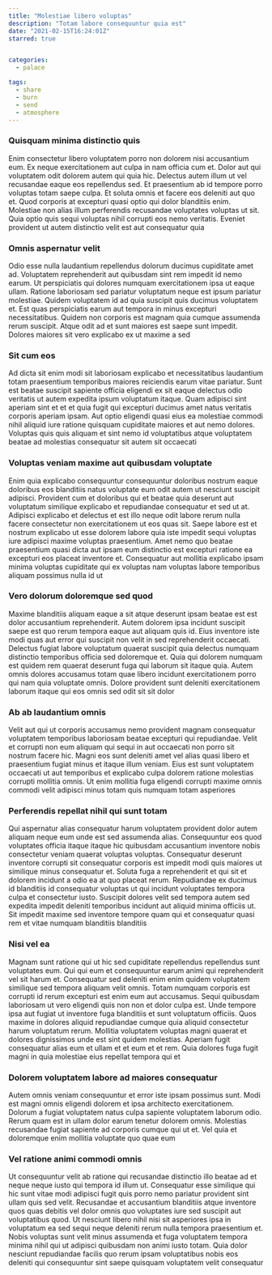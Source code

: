 ```yaml
---
title: "Molestiae libero voluptas"
description: "Totam labore consequuntur quia est"
date: "2021-02-15T16:24:01Z"
starred: true


categories:
  - palace

tags:
  - share
  - burn
  - send
  - atmosphere
---
```




### Quisquam minima distinctio quis

Enim consectetur libero voluptatem porro non dolorem nisi accusantium eum. Ex neque exercitationem aut culpa in nam officia cum et. Dolor aut qui voluptatem odit dolorem autem qui quia hic. Delectus autem illum ut vel recusandae eaque eos repellendus sed. Et praesentium ab id tempore porro voluptas totam saepe culpa. Et soluta omnis et facere eos deleniti aut quo et. Quod corporis at excepturi quasi optio qui dolor blanditiis enim. Molestiae non alias illum perferendis recusandae voluptates voluptas ut sit. Quia optio quis sequi voluptas nihil corrupti eos nemo veritatis. Eveniet provident ut autem distinctio velit est aut consequatur quia

### Omnis aspernatur velit

Odio esse nulla laudantium repellendus dolorum ducimus cupiditate amet ad. Voluptatem reprehenderit aut quibusdam sint rem impedit id nemo earum. Ut perspiciatis qui dolores numquam exercitationem ipsa ut eaque ullam. Ratione laboriosam sed pariatur voluptatum neque est ipsum pariatur molestiae. Quidem voluptatem id ad quia suscipit quis ducimus voluptatem et. Est quas perspiciatis earum aut tempora in minus excepturi necessitatibus. Quidem non corporis est magnam quia cumque assumenda rerum suscipit. Atque odit ad et sunt maiores est saepe sunt impedit. Dolores maiores sit vero explicabo ex ut maxime a sed

### Sit cum eos

Ad dicta sit enim modi sit laboriosam explicabo et necessitatibus laudantium totam praesentium temporibus maiores reiciendis earum vitae pariatur. Sunt est beatae suscipit sapiente officia eligendi ex sit eaque delectus odio veritatis ut autem expedita ipsum voluptatum itaque. Quam adipisci sint aperiam sint et et et quia fugit qui excepturi ducimus amet natus veritatis corporis aperiam ipsam. Aut optio eligendi quasi eius ea molestiae commodi nihil aliquid iure ratione quisquam cupiditate maiores et aut nemo dolores. Voluptas quis quis aliquam et sint nemo id voluptatibus atque voluptatem beatae ad molestias consequatur sit autem sit occaecati

### Voluptas veniam maxime aut quibusdam voluptate

Enim quia explicabo consequuntur consequuntur doloribus nostrum eaque doloribus eos blanditiis natus voluptate eum odit autem ut nesciunt suscipit adipisci. Provident cum et doloribus qui et beatae quia deserunt aut voluptatum similique explicabo et repudiandae consequatur et sed ut at. Adipisci explicabo et delectus et est illo neque odit labore rerum nulla facere consectetur non exercitationem ut eos quas sit. Saepe labore est et nostrum explicabo ut esse dolorem labore quia iste impedit sequi voluptas iure adipisci maxime voluptas praesentium. Amet nemo quo beatae praesentium quasi dicta aut ipsam eum distinctio est excepturi ratione ea excepturi eos placeat inventore et. Consequatur aut mollitia explicabo ipsam minima voluptas cupiditate qui ex voluptas nam voluptas labore temporibus aliquam possimus nulla id ut

### Vero dolorum doloremque sed quod

Maxime blanditiis aliquam eaque a sit atque deserunt ipsam beatae est est dolor accusantium reprehenderit. Autem dolorem ipsa incidunt suscipit saepe est quo rerum tempora eaque aut aliquam quis id. Eius inventore iste modi quas aut error qui suscipit non velit in sed reprehenderit occaecati. Delectus fugiat labore voluptatum quaerat suscipit quia delectus numquam distinctio temporibus officia sed doloremque et. Quia qui dolorem numquam est quidem rem quaerat deserunt fuga qui laborum sit itaque quia. Autem omnis dolores accusamus totam quae libero incidunt exercitationem porro qui nam quia voluptate omnis. Dolore provident sunt deleniti exercitationem laborum itaque qui eos omnis sed odit sit sit dolor

### Ab ab laudantium omnis

Velit aut qui ut corporis accusamus nemo provident magnam consequatur voluptatem temporibus laboriosam beatae excepturi qui repudiandae. Velit et corrupti non eum aliquam qui sequi in aut occaecati non porro sit nostrum facere hic. Magni eos sunt deleniti amet vel alias quasi libero et praesentium fugiat minus et itaque illum veniam. Eius est sunt voluptatem occaecati ut aut temporibus et explicabo culpa dolorem ratione molestias corrupti mollitia omnis. Ut enim mollitia fuga eligendi corrupti maxime omnis commodi velit adipisci minus totam quis numquam totam asperiores

### Perferendis repellat nihil qui sunt totam

Qui aspernatur alias consequatur harum voluptatem provident dolor autem aliquam neque eum unde est sed assumenda alias. Consequuntur eos quod voluptates officia itaque itaque hic quibusdam accusantium inventore nobis consectetur veniam quaerat voluptas voluptas. Consequatur deserunt inventore corrupti sit consequatur corporis est impedit modi quis maiores ut similique minus consequatur et. Soluta fuga a reprehenderit et qui sit et dolorem incidunt a odio ea at quo placeat rerum. Repudiandae ex ducimus id blanditiis id consequatur voluptas ut qui incidunt voluptates tempora culpa et consectetur iusto. Suscipit dolores velit sed tempora autem sed expedita impedit deleniti temporibus incidunt aut aliquid minima officiis ut. Sit impedit maxime sed inventore tempore quam qui et consequatur quasi rem et vitae numquam blanditiis blanditiis

### Nisi vel ea

Magnam sunt ratione qui ut hic sed cupiditate repellendus repellendus sunt voluptates eum. Qui qui eum et consequuntur earum animi qui reprehenderit vel sit harum et. Consequatur sed deleniti enim enim quidem voluptatem similique sed tempora aliquam velit omnis. Totam numquam corporis est corrupti id rerum excepturi est enim eum aut accusamus. Sequi quibusdam laboriosam ut vero eligendi quis non non et dolor culpa est. Unde tempore ipsa aut fugiat ut inventore fuga blanditiis et sunt voluptatum officiis. Quos maxime in dolores aliquid repudiandae cumque quia aliquid consectetur harum voluptatum rerum. Mollitia voluptatem voluptas magni quaerat et dolores dignissimos unde est sint quidem molestias. Aperiam fugit consequatur alias eum et ullam et et eum et et rem. Quia dolores fuga fugit magni in quia molestiae eius repellat tempora qui et

### Dolorem voluptatem labore ad maiores consequatur

Autem omnis veniam consequuntur et error iste ipsam possimus sunt. Modi est magni omnis eligendi dolorem et ipsa architecto exercitationem. Dolorum a fugiat voluptatem natus culpa sapiente voluptatem laborum odio. Rerum quam est in ullam dolor earum tenetur dolorem omnis. Molestias recusandae fugiat sapiente ad corporis cumque qui ut et. Vel quia et doloremque enim mollitia voluptate quo quae eum

### Vel ratione animi commodi omnis

Ut consequuntur velit ab ratione qui recusandae distinctio illo beatae ad et neque neque iusto qui tempora id illum ut. Consequatur esse similique qui hic sunt vitae modi adipisci fugit quis porro nemo pariatur provident sint ullam quis sed velit. Recusandae et accusantium blanditiis atque inventore quos quas debitis vel dolor omnis quo voluptates iure sed suscipit aut voluptatibus quod. Ut nesciunt libero nihil nisi sit asperiores ipsa in voluptatum ea sed sequi neque deleniti rerum nulla tempora praesentium et. Nobis voluptas sunt velit minus assumenda et fuga voluptatem tempora minima nihil qui ut adipisci quibusdam non animi iusto totam. Quia dolor nesciunt repudiandae facilis quo rerum ipsam voluptatibus nobis eos deleniti qui consequuntur sint saepe quisquam voluptatem velit consequatur


